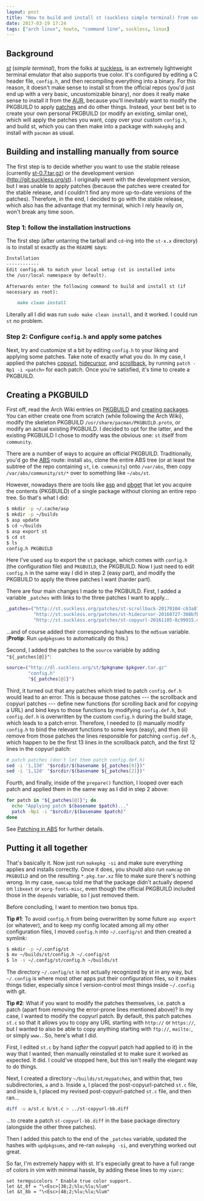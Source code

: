 ```yaml
---
layout: post
title: "How to build and install st (suckless simple terminal) from source on Arch Linux"
date: 2017-03-19 17:24
tags: ["arch linux", howto, "command line", suckless, linux]
---
```


## Background

[*st*][st] (*simple terminal*), from the folks at [suckless][], is an extremely
lightweight terminal emulator that also supports true color. It's configured by
editing a C header file, `config.h`, and then recompiling everything into a
binary. For this reason, it doesn't make sense to install st from the official
repos (you'd just end up with a very basic, uncustomizable binary), nor does it
really make sense to install it from the [AUR][], because you'll inevitably want
to modify the PKGBUILD to apply [patches][] and do other things. Instead, your
best bet is to create your own personal PKGBUILD (or modify an existing, similar
one), which will apply the patches you want, copy over your custom `config.h`,
and build st, which you can then make into a package with `makepkg` and install
with `pacman` as usual.

## Building and installing manually from source

The first step is to decide whether you want to use the stable release
(currently [st-0.7.tar.gz](http://dl.suckless.org/st/st-0.7.tar.gz)) or the
development version (<http://git.suckless.org/st>). I originally went with the
development version, but I was unable to apply patches (because the patches were
created for the stable release, and I couldn't find any more up-to-date versions
of the patches). Therefore, in the end, I decided to go with the stable release,
which also has the advantage that my terminal, which I rely heavily on, won't
break any time soon.

### Step 1: follow the installation instructions

The first step (after untarring the tarball and `cd`-ing into the `st-x.x`
directory) is to install st exactly as the `README` says:

```markdown
Installation
------------
Edit config.mk to match your local setup (st is installed into
the /usr/local namespace by default).

Afterwards enter the following command to build and install st (if
necessary as root):

    make clean install
```

Literally all I did was run `sudo make clean install`, and it worked. I could
run `st` no problem.

### Step 2: Configure `config.h` and apply some patches

Next, try and customize st a bit by editing `config.h` to your liking and
applying some patches. Take note of exactly what you do. In my case, I applied
the patches [copyurl][], [hidecursor][], and [scrollback][], by running `patch
-Np1 -i <patch>` for each patch. Once you're satisfied, it's time to create a
PKGBUILD.

## Creating a PKGBUILD

First off, read the Arch Wiki entries on [PKGBUILD][] and [creating packages][].
You can either create one from scratch (while following the Arch Wiki), modify
the skeleton PKGBUILD `/usr/share/pacman/PKGBUILD.proto`, or modify an actual
existing PKGBUILD. I decided to opt for the latter, and the existing PKGBUILD I
chose to modify was the obvious one: `st` itself from `community`.

There are a number of ways to acquire an official PKGBUILD. Traditionally, you'd
go the [ABS][] route: install `abs`, clone the entire ABS tree (or at least the
subtree of the repo containing `st`, i.e. `community`) onto `/var/abs`, then
copy `/var/abs/community/st/*` over to something like `~/abs/st`.

However, nowadays there are tools like [asp][] and [pbget][] that let you
acquire the contents (PKGBUILD) of a single package without cloning an entire
repo tree. So that's what I did:

```bash
$ mkdir -p ~/.cache/asp
$ mkdir -p ~/builds
$ asp update
$ cd ~/builds
$ asp export st
$ cd st
$ ls
config.h PKGBUILD
```

Here I've used `asp` to export the `st` package, which comes with `config.h`
(the configuration file) and `PKGBUILD`, the PKGBUILD. Now I just need to edit
`config.h` in the same way I did in step 2 (easy part), and modify the PKGBUILD
to apply the three patches I want (harder part).

There are four main changes I made to the PKGBUILD. First, I added a variable
`_patches` with links to the three patches I want to apply...

```bash
_patches=("http://st.suckless.org/patches/st-scrollback-20170104-c63a87c.diff"
          "http://st.suckless.org/patches/st-hidecursor-20160727-308bfbf.diff"
          "http://st.suckless.org/patches/st-copyurl-20161105-8c99915.diff")
```

...and of course added their corresponding hashes to the `md5sum` variable.
(**Protip**: Run `updpkgsums` to automatically do this.)

Second, I added the patches to the `source` variable by adding
`"${_patches[@]}"`:

```bash
source=("http://dl.suckless.org/st/$pkgname-$pkgver.tar.gz"
        "config.h"
        "${_patches[@]}")
```

Third, it turned out that any patches which tried to patch `config.def.h` would
lead to an error. This is because those patches --- the scrollback and copyurl
patches --- define new functions (for scrolling back and for copying a URL) and
bind keys to those functions by modifying `config.def.h`, but `config.def.h` is
overwritten by the custom `config.h` during the build stage, which leads to a
patch error. Therefore, I needed to (i) manually modify `config.h` to bind the
relevant functions to some keys (easy), and then (ii) remove from those patches
the lines responsible for patching `config.def.h`, which happen to be the first
13 lines in the scrollback patch, and the first 12 lines in the copyurl patch:

```bash
# patch patches (don't let them patch config.def.h)
sed -i '1,13d' "$srcdir/$(basename ${_patches[0]})"
sed -i '1,12d' "$srcdir/$(basename ${_patches[2]})"
```

Fourth, and finally, inside of the `prepare()` function, I looped over each
patch and applied them in the same way as I did in step 2 above:

```bash
for patch in "${_patches[@]}"; do
  echo "Applying patch $(basename $patch)..."
  patch -Np1 -i "$srcdir/$(basename $patch)"
done
```

See [Patching in ABS][] for further details.

## Putting it all together

That's basically it. Now just run `makepkg -si` and make sure everything applies
and installs correctly. Once it does, you should also run `namcap` on `PKGBUILD`
and on the resulting `*.pkg.tar.xz` file to make sure there's nothing wrong. In
my case, `namcap` told me that the package didn't actually depend on `libxext`
or `xorg-fonts-misc`, even though the official PKGBUILD included those in the
`depends` variable, so I just removed them.

Before concluding, I want to mention two bonus tips.

**Tip #1**: To avoid `config.h` from being overwritten by some future `asp
export` (or whatever), and to keep my config located among all my other
configuration files, I moved `config.h` into `~/.config/st` and then created a
symlink:

```bash
$ mkdir -p ~/.config/st
$ mv ~/builds/st/config.h ~/.config/st
$ ln -s ~/.config/st/config.h ~/builds/st
```

The directory `~/.config/st` is not actually recognized by st in any way, but
`~/.config` is where most other apps put their configuration files, so it makes
things tidier, especially since I version-control most things inside `~/.config`
with git.

**Tip #2**: What if you want to modify the patches themselves, i.e. patch a
patch (apart from removing the error-prone lines mentioned above)? In my case, I
wanted to modify the copyurl patch. By default, this patch patches `st.c` so
that it allows you to copy any URL starting with `http://` or `https://`, but I
wanted to also be able to copy anything starting with `ftp://`, `mailto:`, or
simply `www.`. So, here's what I did.

First, I edited `st.c` by hand (*after* the copyurl patch had applied to it) in
the way that I wanted, then manually reinstalled st to make sure it worked as
expected. It did. I could've stopped here, but this isn't really the elegant way
to do things.

Next, I created a directory `~/builds/st/mypatches`, and within that, two
subdirectories, `a` and `b`. Inside `a`, I placed the post-copyurl-patched
`st.c` file, and inside `b`, I placed my revised post-copyurl-patched `st.c`
file, and then ran...

```bash
diff -u a/st.c b/st.c > ../st-copyurl-bb.diff
```

...to create a patch `st-copyurl-bb.diff` in the base package directory
(alongside the other three patches).

Then I added this patch to the end of the `_patches` variable, updated the
hashes with `updpkgsums`, and re-ran `makepkg -si`, and everything worked out
great.

So far, I'm extremely happy with st. It's especially great to have a full range
of colors in vim with minimal hassle, by adding these lines to my `vimrc`:

```vim
set termguicolors " Enable true color support.
let &t_8f = "\<Esc>[38;2;%lu;%lu;%lum"
let &t_8b = "\<Esc>[48;2;%lu;%lu;%lum"
```

[AUR]: https://wiki.archlinux.org/index.php/Arch_User_Repository
[patches]: http://st.suckless.org/patches/
[st]: http://st.suckless.org/
[suckless]: http://suckless.org/
[copyurl]: http://st.suckless.org/patches/copyurl
[hidecursor]: http://st.suckless.org/patches/hidecursor
[scrollback]: http://st.suckless.org/patches/scrollback
[PKGBUILD]: https://wiki.archlinux.org/index.php/PKGBUILD
[creating packages]: https://wiki.archlinux.org/index.php/Creating_packages
[ABS]: https://wiki.archlinux.org/index.php/Arch_Build_System
[asp]: https://github.com/falconindy/asp
[pbget]: http://xyne.archlinux.ca/projects/pbget/
[Patching in ABS]: https://wiki.archlinux.org/index.php/Patching_in_ABS
